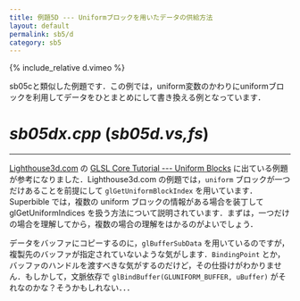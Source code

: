 ```yaml
---
title: 例題5D --- Uniformブロックを用いたデータの供給方法
layout: default
permalink: sb5/d
category: sb5
---
```


{% include_relative d.vimeo %}

sb05cと類似した例題です．この例では，uniform変数のかわりにuniformブロックを利用してデータをひとまとめにして書き換える例となっています．

# *sb05dx.cpp* (*sb05d.vs,fs*)

-----

[Lighthouse3d.com](Lighthouse3d.com) の [GLSL Core Tutorial --- Uniform Blocks](http://www.lighthouse3d.com/tutorials/glsl-core-tutorial/3490-2/) に出ている例題が参考になりました．Lighthouse3d.com の例題では，`uniform` ブロックが一つだけあることを前提にして `glGetUniformBlockIndex` を用いています．Superbible では，複数の uniform ブロックの情報がある場合を装丁して glGetUniformIndices を扱う方法について説明されています．まずは，一つだけの場合を理解してから，複数の場合の理解をはかるのがよいでしょう．

データをバッファにコピーするのに，`glBufferSubData` を用いているのですが，複製先のバッファが指定されていないような気がします．`BindingPoint` とか，バッファのハンドルを渡すべきな気がするのだけど，その仕掛けがわかりません．もしかして，文脈依存で `glBindBuffer(GLUNIFORM_BUFFER, uBuffer)` がそれなのかな？そうかもしれない．．．
